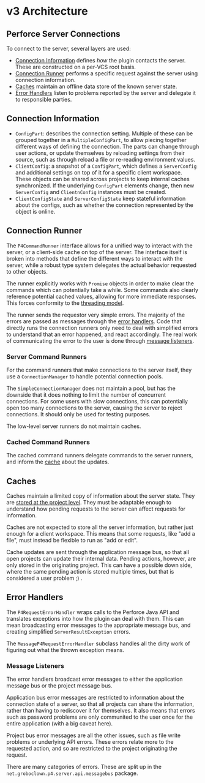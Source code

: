 # v3 Architecture

## Perforce Server Connections

To connect to the server, several layers are used:

* [Connection Information](#connection-information) defines *how* the plugin
    contacts the server.  These are constructed on a per-VCS root basis.
* [Connection Runner](#connection-runner) performs a specific request against
    the server using connection information.
* [Caches](#caches) maintain an offline data store of the known server state.
* [Error Handlers](#error-handlers) listen to problems reported by the server
    and delegate it to responsible parties.


## Connection Information

* `ConfigPart`: describes the connection setting.  Multiple of these can be
    grouped together in a `MultipleConfigPart`, to allow piecing together
    different ways of defining the connection.  The parts can change through
    user actions, or update themselves by reloading settings from their
    source, such as through reload a file or re-reading environment values.
* `ClientConfig`: a snapshot of a `ConfigPart`, which defines a `ServerConfig`
    and additional settings on top of it for a specific client workspace.
    These objects can be shared across projects to keep internal caches
    synchronized.  If the underlying `ConfigPart` elements change, then
    new `ServerConfig` and `ClientnConfig` instances must be created.
* `ClientConfigState` and `ServerConfigState` keep stateful information about
    the configs, such as whether the connection represented by the object
    is online.


## Connection Runner

The `P4CommandRunner` interface allows for a unified way to interact with
the server, or a client-side cache on top of the server.  The interface itself
is broken into methods that define the different ways to interact with the
server, while a robust type system delegates the actual behavior requested
to other objects.

The runner explicitly works with `Promise` objects in order to make clear the
commands which can potentially take a while.  Some commands also clearly reference
potential cached values, allowing for more immediate responses.  This forces
conformity to the [threading model](threading.md).

The runner sends the requestor very simple errors.  The majority of the errors
are passed as messages through the [error handlers](#error-handlers).  Code that
directly runs the connection runners only need to deal with simplified errors
to understand that an error happened, and react accordingly.  The real work
of communicating the error to the user is done through
[message listeners](#message-listeners).

### Server Command Runners

For the command runners that make connections to the server itself, they use a
`ConnectionManager` to handle potential connection pools.

The `SimpleConnectionManager` does not maintain a pool, but has the downside that
it does nothing to limit the number of concurrent connections.  For some users with
slow connections, this can potentially open too many connections to the server,
causing the server to reject connections.  It should only be used for testing
purposes.

The low-level server runners do not maintain caches. 
 

### Cached Command Runners

The cached command runners delegate commands to the server runners, and
inform the [cache](#caches) about the updates.


## Caches

Caches maintain a limited copy of information about the server state.
They are [stored at the project level](cache.md).  They must be adaptable
enough to understand how pending requests to the server can affect requests
for information.

Caches are not expected to store all the server information, but rather just
enough for a client workspace.  This means that some requests, like "add a file",
must instead be flexible to run as "add or edit".

Cache updates are sent through the application message bus, so that all open
projects can update their internal data.  Pending actions, however, are
only stored in the originating project.  This can have a possible down side,
where the same pending action is stored multiple times, but that is considered
a user problem ;) .


## Error Handlers

The `P4RequestErrorHandler` wraps calls to the Perforce Java API and translates
exceptions into how the plugin can deal with them.  This can mean broadcasting
error messages to the appropriate message bus, and creating simplified
`ServerResultException` errors.

The `MessageP4RequestErrorHandler` subclass handles all the dirty work of
figuring out what the thrown exception means.

### Message Listeners

The error handlers broadcast error messages to either the application
message bus or the project message bus.

Application bus error messages are
restricted to information about the connection state of a server, so that all
projects can share the information, rather than having to rediscover it
for themselves.  It also means that errors such as password problems are only
communited to the user once for the entire application (with a big caveat here).

Project bus error messages are all the other issues, such as file write problems
or underlying API errors.  These errors relate more to the requested action,
and so are restricted to the project originating the request.

There are many categories of errors.  These are split up in the
`net.groboclown.p4.server.api.messagebus` package.


